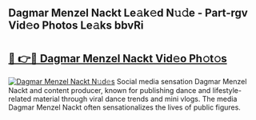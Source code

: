 ## Dagmar Menzel Nackt Le𝚊k𝚎d N𝚞𝚍e - Part-rgv Vid𝚎o Photos Le𝚊ks bbvRi

# <h2><a href="http://fb7iucg.evod.top/?m=Dagmar+Menzel+Nackt">🔗 👉🔴 Dagmar Menzel Nackt Vid𝚎o Ph𝚘t𝚘s</a></h2>

[![Dagmar Menzel Nackt N𝚞d𝚎s](https://i.imgur.com/8V9OHl7.gif)](http://fb7iucg.evod.top/?m=Dagmar+Menzel+Nackt)
Social media sensation Dagmar Menzel Nackt and content producer, known for publishing dance and lifestyle-related material through viral dance trends and mini vlogs. The media Dagmar Menzel Nackt often sensationalizes the lives of public figures. 
